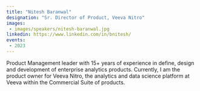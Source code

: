 ```yaml
---
title: "Nitesh Baranwal"
designation: "Sr. Director of Product, Veeva Nitro"
images:
 - images/speakers/nitesh-baranwal.jpg
linkedin: https://www.linkedin.com/in/bnitesh/
events:
 - 2023
---
```


Product Management leader with 15+ years of experience in define, design and development of enterprise analytics products. Currently, I am the product owner for Veeva Nitro, the analytics and data science platform at Veeva within the Commercial Suite of products.